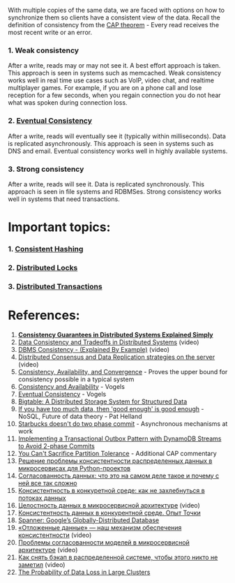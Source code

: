 With multiple copies of the same data, we are faced with options on how to synchronize them so clients have a consistent view of the data. Recall the definition of consistency from the [CAP theorem](https://github.com/donnemartin/system-design-primer#cap-theorem) - Every read receives the most recent write or an error.

### 1. **Weak consistency**

After a write, reads may or may not see it. A best effort approach is taken.
This approach is seen in systems such as memcached. Weak consistency works well in real time use cases such as VoIP, video chat, and realtime multiplayer games. For example, if you are on a phone call and lose reception for a few seconds, when you regain connection you do not hear what was spoken during connection loss.

### 2. **[Eventual Consistency](Eventual%20Consistency)**

After a write, reads will eventually see it (typically within milliseconds). Data is replicated asynchronously.
This approach is seen in systems such as DNS and email. Eventual consistency works well in highly available systems.

### 3. **Strong consistency**

After a write, reads will see it. Data is replicated synchronously.
This approach is seen in file systems and RDBMSes. Strong consistency works well in systems that need transactions.

# Important topics:

### 1. [Consistent Hashing](../1.%20The%20Introduction%20of%20System%20Design/1.%20Concepts/Consistent%20Hashing.md)

### 2. [Distributed Locks](../1.%20The%20Introduction%20of%20System%20Design/1.%20Concepts/Distributed%20Locks.md)

### 3. [Distributed Transactions](../1.%20The%20Introduction%20of%20System%20Design/1.%20Concepts/Distributed%20Transactions.md)

# References:

1. **[Consistency Guarantees in Distributed Systems Explained Simply](https://kousiknath.medium.com/consistency-guarantees-in-distributed-systems-explained-simply-720caa034116)**
2. [Data Consistency and Tradeoffs in Distributed Systems](https://www.youtube.com/watch?v=m4q7VkgDWrM&list=PLMCXHnjXnTnvo6alSjVkgxV-VH6EPyvoX&index=30) (video)
3. [DBMS Consistency - (Explained By Example)](https://www.youtube.com/watch?v=Dxdh7w-0MsY&list=PLQnljOFTspQXOkIpdwjsMlVqkIffdqZ2K&index=77) (video)
4. [Distributed Consensus and Data Replication strategies on the server](https://www.youtube.com/watch?v=GeGxgmPTe4c&list=PLMCXHnjXnTnvo6alSjVkgxV-VH6EPyvoX&index=22) (video)
5. [Consistency, Availability, and Convergence](https://www.cs.utexas.edu/users/dahlin/papers/cac-tr.pdf) - Proves the upper bound for consistency possible in a typical system
6. [Consistency and Availability](https://www.infoq.com/news/2008/01/consistency-vs-availability) - Vogels
7. [Eventual Consistency](https://www.allthingsdistributed.com/2007/12/eventually_consistent.html) - Vogels
8. [Bigtable: A Distributed Storage System for Structured Data](http://www.read.seas.harvard.edu/~kohler/class/cs239-w08/chang06bigtable.pdf)
9. [If you have too much data, then 'good enough' is good enough](https://queue.acm.org/detail.cfm?id=1988603) - NoSQL, Future of data theory - Pat Helland
10. [Starbucks doesn't do two phase commit](https://www.enterpriseintegrationpatterns.com/docs/IEEE_Software_Design_2PC.pdf) - Asynchronous mechanisms at work
11. [Implementing a Transactional Outbox Pattern with DynamoDB Streams to Avoid 2-phase Commits](https://medium.com/ssense-tech/implementing-a-transactional-outbox-pattern-with-dynamodb-streams-to-avoid-2-phase-commits-ed0f91e69e9)
12. [You Can't Sacrifice Partition Tolerance](https://codahale.com/you-cant-sacrifice-partition-tolerance/) - Additional CAP commentary
13. [Решение проблемы консистентности распределенных данных в микросервисах для Python-проектов](https://www.youtube.com/watch?v=awbS6tKu1ys)
14. [Согласованность данных: что это на самом деле такое и почему с ней все так сложно](https://habr.com/ru/companies/vk/articles/723734/)
15. [Консистентность в конкуретной среде: как не захлебнуться в потоках данных](https://habr.com/ru/companies/tochka/articles/725722/)
16. [Целостность данных в микросервисной архитектуре](https://www.youtube.com/watch?v=6HvSpqBc8fA) (video)
17. [Консистентность данных в конкурентной среде. Опыт Точки](https://habr.com/ru/companies/tochka/articles/706726/)
18. [Spanner: Google’s Globally-Distributed Database](https://storage.googleapis.com/pub-tools-public-publication-data/pdf/39966.pdf)
19. [«Отложенные данные» — наш механизм обеспечения консистентности](https://www.youtube.com/watch?v=LaShwTfAFms&list=PLH-XmS0lSi_wRIh4RJjnTGMKaTiQoaGTc&index=23) (video)
20. [Проблемы согласованности моделей в микросервисной архитектуре](https://www.youtube.com/watch?v=Ixfulg4ZFX4&list=PLH-XmS0lSi_xQtVkWsUMSVUScK_3G_LUP&index=49) (video)
21. [Как снять бэкап в распределенной системе, чтобы этого никто не заметил](https://www.youtube.com/watch?v=Zjs1B72PkD8&list=PLH-XmS0lSi_wRIh4RJjnTGMKaTiQoaGTc&index=49) (video)
22. [The Probability of Data Loss in Large Clusters](https://martin.kleppmann.com/2017/01/26/data-loss-in-large-clusters.html)